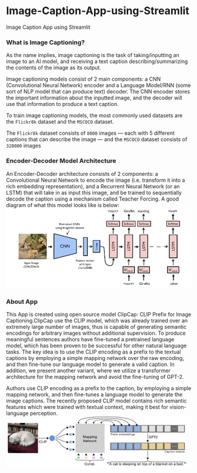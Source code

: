 # Image-Caption-App-using-Streamlit
Image Caption App using Streamlit
### What is Image Captioning?
As the name implies, image captioning is the task of taking/inputting an image to an AI model, and receiving a text caption describing/summarizing the contents of the image as its output. 

Image captioning models consist of 2 main components: a CNN (Convolutional Neural Network) encoder and a Language Model/RNN (some sort of NLP model that can produce text) decoder. The CNN encoder stores the important information about the inputted image, and the decoder will use that information to produce a text caption.

To train image captioning models, the most commonly used datasets are the `Flickr8k` dataset and the `MSCOCO` dataset.

The `Flickr8k` dataset consists of `8000` images — each with 5 different captions that can describe the image — and the `MSCOCO` dataset consists of `328000` images

### Encoder-Decoder Model Architecture
An Encoder-Decoder architecture consists of 2 components: a Convolutional Neural Network to encode the image (i.e. transform it into a rich embedding representation), and a Recurrent Neural Network (or an LSTM) that will take in as input this image, and be trained to sequentially decode the caption using a mechanism called Teacher Forcing. A good diagram of what this model looks like is below:
![alt text](https://github.com/minakshimathpal/Image-Caption-App-using-Streamlit/blob/main/artifacts/ImageCaption_Model.PNG?raw=true)

### About App
This App is created using open source model ClipCap: CLIP Prefix for Image Captioning.ClipCap use the CLIP model, which was already trained over an extremely large number of images, thus is capable of generating semantic encodings for arbitrary images without additional supervision. To produce meaningful sentences authors have fine-tuned a pretrained language model, which has been proven to be successful for other natural language tasks. The key idea is to use the CLIP encoding as a prefix to the textual captions by employing a simple mapping network over the raw encoding, and then fine-tune our language model to generate a valid caption. In addition, we present another variant, where we utilize a transformer architecture for the mapping network and avoid the fine-tuning of GPT-2.

Authors use CLIP encoding as a prefix to the caption, by employing a simple mapping network, and then fine-tunes a language model to generate the image captions. The recently proposed CLIP model contains rich semantic features which were trained with textual context, making it best for vision-language perception.
![alt text](https://github.com/minakshimathpal/Image-Caption-App-using-Streamlit/blob/main/artifacts/ClipCap.PNG?raw=true)

 
